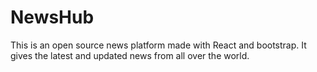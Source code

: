 # NewsHub
 This is an open source news platform made with React and bootstrap. It gives the latest and updated news from all over the world.
